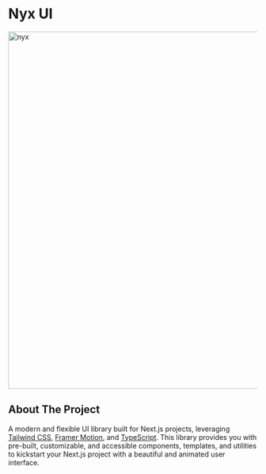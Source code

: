 # Nyx UI 
<img width="1280" height="720" alt="nyx" src="https://github.com/user-attachments/assets/a04a31b2-c89c-4a8b-b7c7-fb956f971079" />


## About The Project
A modern and flexible UI library built for Next.js projects, leveraging [Tailwind CSS](https://tailwindcss.com/), [Framer Motion](https://www.framer.com/motion/), and [TypeScript](https://www.typescriptlang.org/). This library provides you with pre-built, customizable, and accessible components, templates, and utilities to kickstart your Next.js project with a beautiful and animated user interface.

